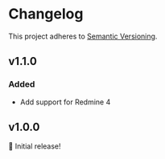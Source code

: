 # Changelog

This project adheres to [Semantic Versioning](https://semver.org/spec/v2.0.0.html).

## v1.1.0

### Added

* Add support for Redmine 4

## v1.0.0

🎉 Initial release!

